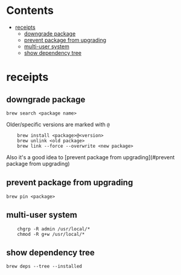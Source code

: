 # Contents

- [receipts](#receipts)
    - [downgrade package](#downgrade-package)
    - [prevent package from upgrading](#prevent-package-from-upgrading)
    - [multi-user system](#multi-user-system)
    - [show dependency tree](#show-dependency-tree)

# receipts
## downgrade package

`brew search <package name>`   

Older/specific versions are marked with `@`   
```
    brew install <package>@<version>
    brew unlink <old package>
    brew link --force --overwrite <new package>
```

Also it's a good idea to [prevent package from upgrading](#prevent package from upgrading)

## prevent package from upgrading
`brew pin <package>`

## multi-user system
```
    chgrp -R admin /usr/local/*
    chmod -R g+w /usr/local/*
```

## show dependency tree
`brew deps --tree --installed`
